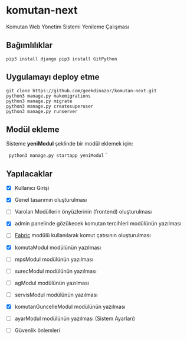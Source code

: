 # komutan-next
Komutan Web Yönetim Sistemi Yenileme Çalışması

## Bağımlılıklar
`
pip3 install django
pip3 install GitPython
`
## Uygulamayı deploy etme
```
git clone https://github.com/geekdinazor/komutan-next.git
python3 manage.py makemigrations
python3 manage.py migrate
python3 manage.py createsuperuser
python3 manage.py runserver
```

## Modül ekleme
Sisteme **yeniModul** şeklinde bir modül eklemek için:

`
python3 manage.py startapp yeniModul`
`


## Yapılacaklar
- [X] Kullanıcı Girişi
- [X] Genel tasarımın oluşturulması
- [ ] Varolan Modüllerin önyüzlerinin (frontend) oluşturulması
- [X] admin panelinde gözükecek komutan tercihleri modülünün yazılması
- [ ] [Fabric](http://docs.fabfile.org/en/1.13/) modülü kullanılarak komut çatısının oluşturulması
- [X] komutaModul modülünün yazılması
- [ ] mpsModul modülünün yazılması
- [ ] surecModul modülünün yazılması
- [ ] agModul modülünün yazılması
- [ ] servisModul modülünün yazılması
- [X] komutanGuncelleModul modülünün yazılması
- [ ] ayarModul modülünün yazılması (Sistem Ayarları)
- [ ] Güvenlik önlemleri


